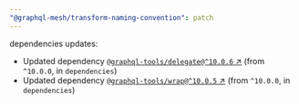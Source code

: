 ```yaml
---
"@graphql-mesh/transform-naming-convention": patch
---
```

dependencies updates:
  - Updated dependency [`@graphql-tools/delegate@^10.0.6` ↗︎](https://www.npmjs.com/package/@graphql-tools/delegate/v/10.0.6) (from `^10.0.0`, in `dependencies`)
  - Updated dependency [`@graphql-tools/wrap@^10.0.5` ↗︎](https://www.npmjs.com/package/@graphql-tools/wrap/v/10.0.5) (from `^10.0.0`, in `dependencies`)
